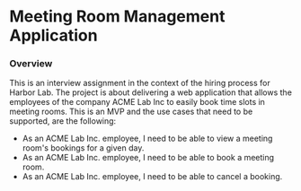 # Meeting Room Management Application

### Overview

This is an interview assignment in the context of the hiring process for Harbor Lab. The project is about delivering a web application that
allows the employees of the company ACME Lab Inc to easily book time slots in meeting rooms. This is an MVP and the use cases that 
need to be supported, are the following:

* As an ACME Lab Inc. employee, I need to be able to view a meeting room's bookings for a given day.
* As an ACME Lab Inc. employee, I need to be able to book a meeting room.
* As an ACME Lab Inc. employee, I need to be able to cancel a booking.